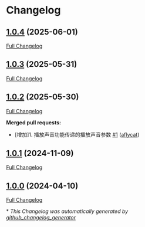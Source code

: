 # Changelog

## [1.0.4](https://github.com/GameFrameX/com.gameframex.unity.sound/tree/1.0.4) (2025-06-01)

[Full Changelog](https://github.com/GameFrameX/com.gameframex.unity.sound/compare/1.0.3...1.0.4)

## [1.0.3](https://github.com/GameFrameX/com.gameframex.unity.sound/tree/1.0.3) (2025-05-31)

[Full Changelog](https://github.com/GameFrameX/com.gameframex.unity.sound/compare/1.0.2...1.0.3)

## [1.0.2](https://github.com/GameFrameX/com.gameframex.unity.sound/tree/1.0.2) (2025-05-30)

[Full Changelog](https://github.com/GameFrameX/com.gameframex.unity.sound/compare/1.0.1...1.0.2)

**Merged pull requests:**

- \[增加\]1. 播放声音功能传递的播放声音参数 [\#1](https://github.com/GameFrameX/com.gameframex.unity.sound/pull/1) ([aflycat](https://github.com/aflycat))

## [1.0.1](https://github.com/GameFrameX/com.gameframex.unity.sound/tree/1.0.1) (2024-11-09)

[Full Changelog](https://github.com/GameFrameX/com.gameframex.unity.sound/compare/1.0.0...1.0.1)

## [1.0.0](https://github.com/GameFrameX/com.gameframex.unity.sound/tree/1.0.0) (2024-04-10)

[Full Changelog](https://github.com/GameFrameX/com.gameframex.unity.sound/compare/29a5bc0adff0ef29f2f3be6ecc8234f802d966ed...1.0.0)



\* *This Changelog was automatically generated by [github_changelog_generator](https://github.com/github-changelog-generator/github-changelog-generator)*
